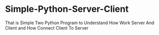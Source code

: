 # Simple-Python-Server-Client
That is Simple Two Python Program to Understand How Work Server And Client and How Connect Client To Server
